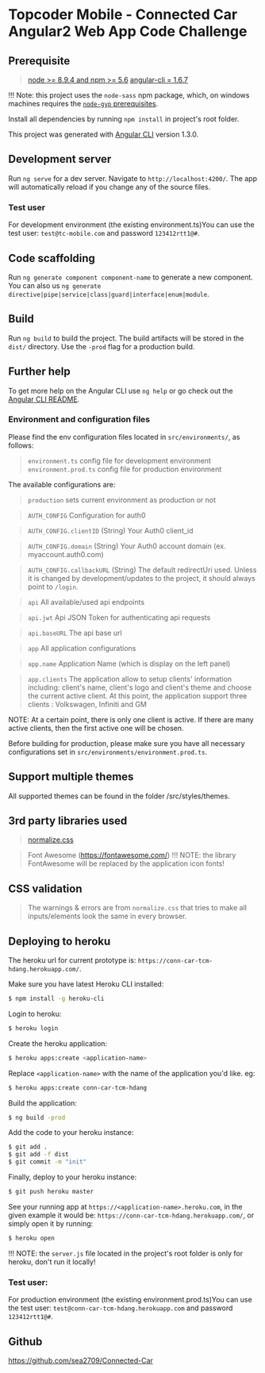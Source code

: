 # Topcoder Mobile - Connected Car Angular2 Web App Code Challenge

## Prerequisite
> [node >= 8.9.4 and npm >= 5.6](https://nodejs.org/en/download/)
> [angular-cli = 1.6.7](https://github.com/angular/angular-cli#installation)

!!! Note: this project uses the `node-sass` npm package, which, on windows machines
requires the [`node-gyp` prerequisites](https://github.com/nodejs/node-gyp#on-windows).

Install all dependencies by running `npm install` in project's root folder.

This project was generated with [Angular CLI](https://github.com/angular/angular-cli) version 1.3.0.

## Development server
Run `ng serve` for a dev server. Navigate to `http://localhost:4200/`. The app will automatically
reload if you change any of the source files.

### Test user
For development environment (the existing environment.ts)You can use the test user: `test@tc-mobile.com` and password `123412rtt1@#`.

## Code scaffolding
Run `ng generate component component-name` to generate a new component. You can also us
`ng generate directive|pipe|service|class|guard|interface|enum|module`.

## Build
Run `ng build` to build the project. The build artifacts will be stored in the `dist/` directory.
Use the `-prod` flag for a production build.

## Further help
To get more help on the Angular CLI use `ng help` or go check out the
[Angular CLI README](https://github.com/angular/angular-cli/blob/master/README.md).

### Environment and configuration files
Please find the env configuration files located in `src/environments/`, as follows:
> `environment.ts` config file for development environment
> `environment.prod.ts` config file for production environment

The available configurations are:
> `production` sets current environment as production or not

> `AUTH_CONFIG` Configuration for auth0

> `AUTH_CONFIG.clientID` (String) Your Auth0 client_id

> `AUTH_CONFIG.domain` (String) Your Auth0 account domain (ex. myaccount.auth0.com)

> `AUTH_CONFIG.callbackURL` (String) The default redirectUri used. Unless it is changed
                            by development/updates to the project, it should always point to `/login`.
                            
> `api` All available/used api endpoints

> `api.jwt` Api JSON Token for authenticating api requests

> `api.baseURL` The api base url

> `app` All application configurations

> `app.name` Application Name (which is display on the left panel)

> `app.clients` The application allow to setup clients' information including: client's name, client's logo and client's theme and choose the current active client. At this point, the application support three clients : Volkswagen, Infiniti and GM
 
NOTE: At a certain point, there is only one client is active. If there are many active clients, then the first active one will be chosen.

Before building for production, please make sure you have all necessary configurations
set in `src/environments/environment.prod.ts`.
 
## Support multiple themes
All supported themes can be found in the folder /src/styles/themes. 

## 3rd party libraries used
> [normalize.css](https://necolas.github.io/normalize.css/)

> Font Awesome (https://fontawesome.com/)
!!! NOTE: the library FontAwesome will be replaced by the application icon fonts!

## CSS validation
> The warnings & errors are from `normalize.css` that tries to make all inputs/elements look the same in every browser.

## Deploying to heroku
The heroku url for current prototype is: `https://conn-car-tcm-hdang.herokuapp.com/`.

Make sure you have latest Heroku CLI installed:
``` sh
$ npm install -g heroku-cli
```

Login to heroku:
``` sh
$ heroku login
```

Create the heroku application:
``` sh
$ heroku apps:create <application-name>
```
Replace `<application-name>` with the name of the application you'd like. eg:
``` sh
$ heroku apps:create conn-car-tcm-hdang
```

Build the application:
``` sh
$ ng build -prod
```

Add the code to your heroku instance:
``` sh
$ git add .
$ git add -f dist
$ git commit -m "init"
```

Finally, deploy to your heroku instance:
``` sh
$ git push heroku master
```

See your running app at `https://<application-name>.heroku.com`,
in the given example it would be: `https://conn-car-tcm-hdang.herokuapp.com/`, or simply open it by running:
``` sh
$ heroku open
```

!!! NOTE: the `server.js` file located in the project's root folder is only for heroku, don't run it locally!

### Test user:
For production environment (the existing environment.prod.ts)You can use the test user: `test@conn-car-tcm-hdang.herokuapp.com` and password `123412rtt1@#`.

## Github
https://github.com/sea2709/Connected-Car